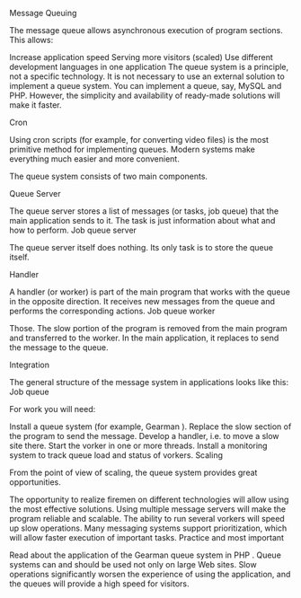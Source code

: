 Message Queuing

The message queue allows asynchronous execution of program sections. This allows:

Increase application speed
Serving more visitors (scaled)
Use different development languages ​​in one application
The queue system is a principle, not a specific technology. It is not necessary to use an external solution to implement a queue system. You can implement a queue, say, MySQL and PHP. However, the simplicity and availability of ready-made solutions will make it faster.

Cron

Using cron scripts (for example, for converting video files) is the most primitive method for implementing queues. Modern systems make everything much easier and more convenient.

The queue system consists of two main components.

Queue Server

The queue server stores a list of messages (or tasks, job queue) that the main application sends to it. The task is just information about what and how to perform. Job queue server

The queue server itself does nothing. Its only task is to store the queue itself.

Handler

A handler (or worker) is part of the main program that works with the queue in the opposite direction. It receives new messages from the queue and performs the corresponding actions. Job queue worker

Those. The slow portion of the program is removed from the main program and transferred to the worker. In the main application, it replaces to send the message to the queue.

Integration

The general structure of the message system in applications looks like this: Job queue

For work you will need:

Install a queue system (for example, Gearman ).
Replace the slow section of the program to send the message.
Develop a handler, i.e. to move a slow site there.
Start the vorker in one or more threads.
Install a monitoring system to track queue load and status of vorkers.
Scaling

From the point of view of scaling, the queue system provides great opportunities.

The opportunity to realize firemen on different technologies will allow using the most effective solutions.
Using multiple message servers will make the program reliable and scalable.
The ability to run several vorkers will speed up slow operations.
Many messaging systems support prioritization, which will allow faster execution of important tasks.
Practice and most important

Read about the application of the Gearman queue system in PHP . Queue systems can and should be used not only on large Web sites. Slow operations significantly worsen the experience of using the application, and the queues will provide a high speed for visitors.